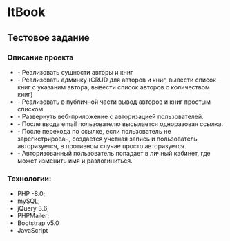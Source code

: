 # ItBook
<h2>Тестовое задание </h2> 
<h3>Описание проекта </h3>

<ul>
  <li>- Реализовать сущности авторы и книг</li>
<li>- Реализовать админку (CRUD для авторов и книг, вывести список книг с указаним автора, вывести список авторов с количеством книг)</li>
  <li>- Реализовать в публичной части вывод авторов и книг простым списком.</li>
<li>- Развернуть веб-приложение с авторизацией пользователей.</li>
  <li>- После ввода email пользователю высылается одноразовая ссылка.</li>
<li>- После перехода по ссылке, если пользователь не зарегистрирован, создается учетная запись и пользователь авторизуется, в противном случае просто авторизуется.</li>
<li>- Авторизованный пользователь попадает в личный кабинет, где может изменить имя и разлогиниться.</li>
  </ul>
  
<h3> Технологии:</h3>
<ul>
  <li>PHP -8.0;</li>
  <li>mySQL;</li>
  <li>jQuery 3.6;</li>
  <li>PHPMailer;</li>
  <li>Bootstrap v5.0</li>
  <li>JavaScript</li>
</ul>  
